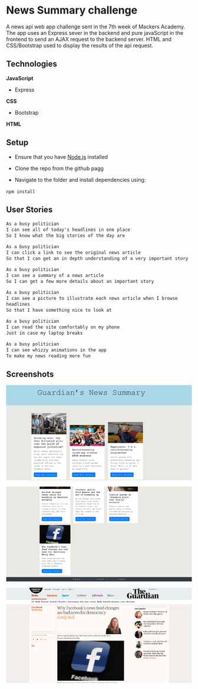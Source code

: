 # News Summary challenge

A news api web app challenge sent in the 7th week of Mackers Academy. The app uses an Express sever in the backend and pure javaScript in the frontend to send an AJAX request to the backend server. HTML and CSS/Bootstrap used to display the results of the api request.

## Technologies

**JavaScript**
- Express

**CSS**

- Bootstrap

**HTML**
##

## Setup

* Ensure that you have [Node.js](https://nodejs.org/en/download/) installed
* Clone the repo from the github pagg

* Navigate to the folder and install dependencies using:

`npm install`


## User Stories

```
As a busy politician
I can see all of today's headlines in one place
So I know what the big stories of the day are
```

```
As a busy politician
I can click a link to see the original news article
So that I can get an in depth understanding of a very important story
```

```
As a busy politician
I can see a summary of a news article
So I can get a few more details about an important story
```

```
As a busy politician
I can see a picture to illustrate each news article when I browse headlines
So that I have something nice to look at
```

```
As a busy politician
I can read the site comfortably on my phone
Just in case my laptop breaks
```

```
As a busy politician
I can see whizzy animations in the app
To make my news reading more fun
```
## Screenshots

![alt text](./screenshots/src_s1.png "Screenshot of successful API Page")


![alt text](./screenshots/src_s2.png "Screenshot of successful API Page")

![alt text](./screenshots/src_s3.png "Artical page")
